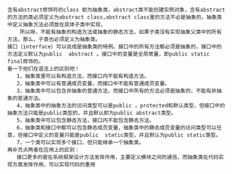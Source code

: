 
    含有abstract修饰符的class 即为抽象类，abstract类不能创建实例对象，含有abstract的方法的类必须定义为abstract class,abstract class里的方法不必是抽象的，抽象类中定义抽象方法必须放在具体子类中实现，
        所以呀，不能有抽象的构造方法或抽象的静态方法，如果子类没有实现抽象父类中的所有方法，那么，子类也必须定义为抽象类。
    接口（interface）可以说成是抽象类的特例。接口中的所有方法都必须是抽象的，接口中的方法定义默认为public  abstract 。接口中的变量是全局常量，即public static final修饰的。
    看一下他们在语法上的区别吧！
       1，抽象类里可以有构造方法，而接口内不能有构造方法。
       2，抽象类中可以有普通成员变量，而接口中不能有普通成员变量。
       3，抽象类中可以包含非抽象的普通方法，而接口中所有的方法必须是抽象的，不能有非抽象的普通方法。
       4，抽象类中的抽象方法的访问类型可以是public ，protected和默认类型，但接口中的抽象方法只能是public类型的，并且默认即为public abstract类型。
       5，抽象类中可以包含静态方法，接口内不能包含静态方法。
       6，抽象类和接口中都可以包含静态成员变量，抽象类中的静态成员变量的访问类型可以任意，但接口中定义的变量只能是public  static类型，并且默认为public static类型。
       7，一个类可以实现多个接口，但只能继承一个抽象类。
    再补充点两者在应用上的区别：
       接口更多的是在系统框架设计方法发挥作用，主要定义模块之间的通信，而抽象类在代码实现方面发挥作用，可以实现代码的重用